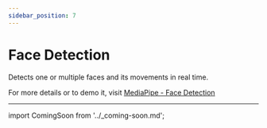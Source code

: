 ```yaml
---
sidebar_position: 7
---
```


# Face Detection

Detects one or multiple faces and its movements in real time.

For more details or to demo it, visit 
[MediaPipe - Face Detection](https://mediapipe-studio.webapps.google.com/studio/demo/face_detector)

---
import ComingSoon from '../_coming-soon.md';

<ComingSoon />